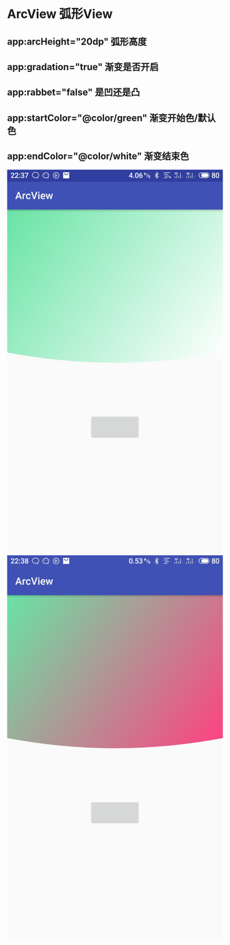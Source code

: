 # ArcView  弧形View
##  app:arcHeight="20dp" 弧形高度
##  app:gradation="true" 渐变是否开启
##  app:rabbet="false" 是凹还是凸
##  app:startColor="@color/green" 渐变开始色/默认色
##  app:endColor="@color/white" 渐变结束色
![avatar](image/S80620-223754.jpg)
![avatar](image/S80620-223811.jpg)
